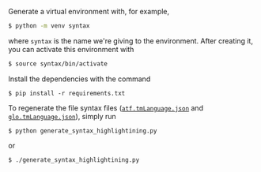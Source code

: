 Generate a virtual environment with, for example,

```bash
$ python -m venv syntax
```

where `syntax` is the name we're giving to the environment.  After creating it,
you can activate this environment with

```bash
$ source syntax/bin/activate
```

Install the dependencies with the command

```
$ pip install -r requirements.txt
```

To regenerate the file syntax files
([`atf.tmLanguage.json`](../syntaxes/atf.tmLanguage.json) and
[`glo.tmLanguage.json`](../syntaxes/glo.tmLanguage.json)), simply run

```
$ python generate_syntax_highlightining.py
```

or

```
$ ./generate_syntax_highlightining.py
```
